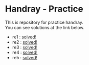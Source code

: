 # Handray - Practice

This is repository for practice handray.  
You can see solutions at the link below.

* re1 : [solved!](https://github.com/heaeat/handray/wiki#re1)  
* re2 : [solved!](https://github.com/heaeat/handray/wiki#re2)  
* re3 : [solved!](https://github.com/heaeat/handray/wiki#re3)  
* re4 : [solved!](https://github.com/heaeat/handray/wiki#re4)  
* re5 : [solved!](https://github.com/heaeat/handray/wiki#re5)  
